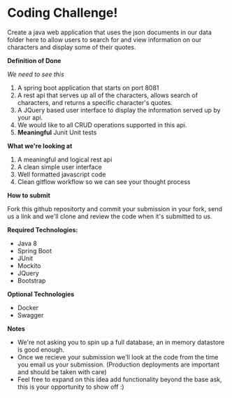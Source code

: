 # Coding Challenge!

Create a java web application that uses the json documents in our data folder here to allow users to search for and view information on our characters and display some of their quotes.

**Definition of Done**

_We need to see this_

1. A spring boot application that starts on port 8081
1. A rest api that serves up all of the characters, allows search of characters, and returns a specific character's quotes.
1. A JQuery based user interface to display the information served up by your api.
1. We would like to all CRUD operations supported in this api.
1. __Meaningful__ Junit Unit tests 

**What we're looking at**
1. A meaningful and logical rest api
1. A clean simple user interface
1. Well formatted javascript code
1. Clean gitflow workflow so we can see your thought process

**How to submit**

Fork this github repositorty and commit your submission in your fork, send us a link and we'll clone and review the code when it's submitted to us.

**Required Technologies:**

* Java 8
* Spring Boot 
* JUnit
* Mockito
* JQuery
* Bootstrap

**Optional Technologies**

* Docker
* Swagger

**Notes**

* We're not asking you to spin up a full database, an in memory datastore is good enough.
* Once we recieve your submission we'll look at the code from the time you email us your submission. (Production deployments are important and should be taken with care)
* Feel free to expand on this idea add functionality beyond the base ask, this is your opportunity to show off :)
